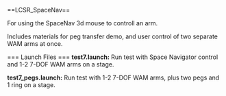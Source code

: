 ==LCSR_SpaceNav==

For using the SpaceNav 3d mouse to controll an arm.

Includes materials for peg transfer demo, and user control of two separate WAM arms at once.

=== Launch Files ===
**test7.launch:** Run test with Space Navigator control and 1-2 7-DOF WAM arms on a stage.

**test7_pegs.launch:** Run test with 1-2 7-DOF WAM arms, plus two pegs and 1 ring on a stage.

